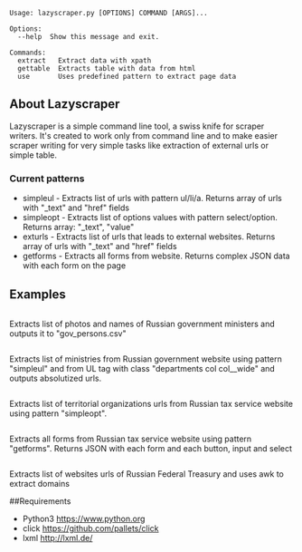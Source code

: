 ```
Usage: lazyscraper.py [OPTIONS] COMMAND [ARGS]...

Options:
  --help  Show this message and exit.

Commands:
  extract   Extract data with xpath
  gettable  Extracts table with data from html
  use       Uses predefined pattern to extract page data
```

## About Lazyscraper

Lazyscraper is a simple command line tool, a swiss knife for scraper writers. It's created to work only from command line and to make easier
scraper writing for very simple tasks like extraction of external urls or simple table.

### Current patterns
* simpleul - Extracts list of urls with pattern ul/li/a. Returns array of urls with "_text" and "href" fields
* simpleopt - Extracts list of options values with pattern select/option. Returns array: "_text", "value"
* exturls - Extracts list of urls that leads to external websites. Returns array of urls with "_text" and "href" fields
* getforms - Extracts all forms from website. Returns complex JSON data with each form on the page

## Examples

```python3 lazyscraper.py extract --url http://government.ru/en/gov/persons/ --xpath "//img[@class='photo']" --fieldnames src,srcset,alt --absolutize True --output gov_persons.csv --format csv
```
Extracts list of photos and names of Russian government ministers and outputs it to "gov_persons.csv"

```python3 lazyscraper.py use --pattern simpleul --nodeclass 'departments col col__wide' --url http://government.ru/en/ministries  --absolutize True
```
Extracts list of ministries from Russian government website using pattern "simpleul" and from UL tag with class "departments col col__wide" and outputs absolutized urls.

```python3 lazyscraper.py use --pattern simpleopt --url http://nalog.ru
```
Extracts list of territorial organizations urls from Russian tax service website using pattern "simpleopt".

```python3 lazyscraper.py use --pattern getforms --url http://nalog.ru
```
Extracts all forms from Russian tax service website using pattern "getforms". Returns JSON with each form and each button, input and select


```python3 lazyscraper.py extract --url http://roskazna.ru --xpath "//ul[@class='site-list']/li/a" --fieldnames href | csvcut -c 2 | awk -F/ '{print $3}'
```
Extracts list of websites urls of Russian Federal Treasury and uses awk to extract domains

##Requirements
* Python3 https://www.python.org
* click https://github.com/pallets/click
* lxml http://lxml.de/
